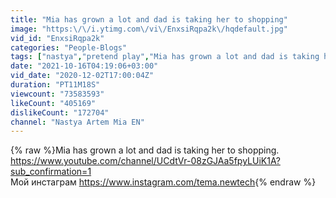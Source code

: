 ```yaml
---
title: "Mia has grown a lot and dad is taking her to shopping"
image: "https:\/\/i.ytimg.com\/vi\/EnxsiRqpa2k\/hqdefault.jpg"
vid_id: "EnxsiRqpa2k"
categories: "People-Blogs"
tags: ["nastya","pretend play","Mia has grown a lot and dad is taking her to shopping"]
date: "2021-10-16T04:19:06+03:00"
vid_date: "2020-12-02T17:00:04Z"
duration: "PT11M18S"
viewcount: "73583593"
likeCount: "405169"
dislikeCount: "172704"
channel: "Nastya Artem Mia EN"
---
```

{% raw %}Mia has grown a lot and dad is taking her to shopping.<br /> <a rel="nofollow" target="blank" href="https://www.youtube.com/channel/UCdtVr-08zGJAa5fpyLUiK1A?sub_confirmation=1">https://www.youtube.com/channel/UCdtVr-08zGJAa5fpyLUiK1A?sub_confirmation=1</a><br />Мой инстаграм <a rel="nofollow" target="blank" href="https://www.instagram.com/tema.newtech">https://www.instagram.com/tema.newtech</a>{% endraw %}
